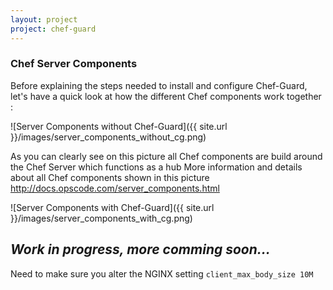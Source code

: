 ```yaml
---
layout: project
project: chef-guard
---
```


### Chef Server Components
Before explaining the steps needed to install and configure Chef-Guard, let's have a quick look at how the different Chef components work together :

![Server Components without Chef-Guard]({{ site.url }}/images/server_components_without_cg.png)

As you can clearly see on this picture all Chef components are build around the Chef Server which functions as a hub  More information and details about all Chef components shown in this picture <http://docs.opscode.com/server_components.html>

![Server Components with Chef-Guard]({{ site.url }}/images/server_components_with_cg.png)

## _Work in progress, more comming soon..._

Need to make sure you alter the NGINX setting `client_max_body_size 10M`
